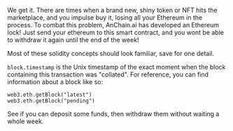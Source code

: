We get it. There are times when a brand new, shiny token or NFT hits the marketplace, and you impulse buy it, losing all your Ethereum in the process. To combat this problem, AnChain.ai has developed an Ethereum lock! Just send your ethereum to this smart contract, and you wont be able to withdraw it again until the end of the week!

Most of these solidity concepts should look familiar, save for one detail.

`block.timestamp` is the Unix timestamp of the exact moment when the block containing this transaction was "collated". For reference, you can find information about a block like so:
```
web3.eth.getBlock("latest")
web3.eth.getBlock("pending")
```

See if you can deposit some funds, then withdraw them without waiting a whole week.